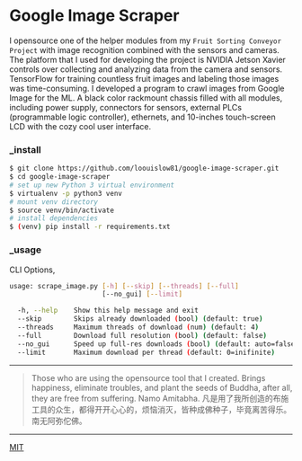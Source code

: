 # Google Image Scraper

I opensource one of the helper modules from my `Fruit Sorting Conveyor Project` with image recognition combined with the sensors and cameras. The platform that I used for developing the project is NVIDIA Jetson Xavier controls over collecting and analyzing data from the camera and sensors. TensorFlow for training countless fruit images and labeling those images was time-consuming. I developed a program to crawl images from Google Image for the ML. A black color rackmount chassis filled with all modules, including power supply, connectors for sensors, external PLCs (programmable logic controller), ethernets, and 10-inches touch-screen LCD with the cozy cool user interface.

### _install

```bash
$ git clone https://github.com/loouislow81/google-image-scraper.git
$ cd google-image-scraper
# set up new Python 3 virtual environment
$ virtualenv -p python3 venv
# mount venv directory
$ source venv/bin/activate
# install dependencies
$ (venv) pip install -r requirements.txt
```

### _usage

CLI Options,

```bash
usage: scrape_image.py [-h] [--skip] [--threads] [--full] 
                       [--no_gui] [--limit]

  -h, --help    Show this help message and exit
  --skip        Skips already downloaded (bool) (default: true)
  --threads     Maximum threads of download (num) (default: 4)
  --full        Download full resolution (bool) (default: false)
  --no_gui      Speed up full-res downloads (bool) (default: auto=false)
  --limit       Maximum download per thread (default: 0=inifinite)
```

---

> Those who are using the opensource tool that I created. Brings happiness, eliminate troubles, and plant the seeds of Buddha, after all, they are free from suffering. Namo Amitabha. 凡是用了我所创造的布施工具的众生，都得开开心心的，烦恼消灭，皆种成佛种子，毕竟离苦得乐。南无阿弥佗佛。

---

[MIT](https://github.com/loouislow81/google-image-scraper/blob/master/LICENSE)


